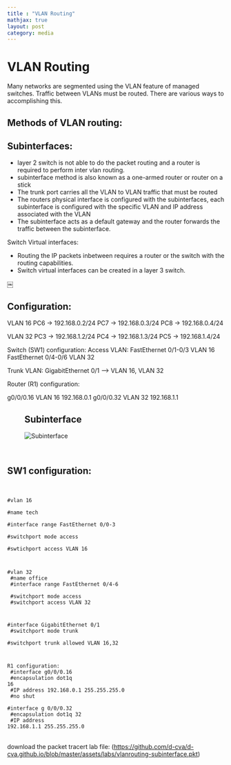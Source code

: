 ```yaml
---
title : "VLAN Routing"
mathjax: true
layout: post
category: media
---
```

<h1>VLAN Routing</h1>

Many networks are segmented using the VLAN feature of managed switches. Traffic between VLANs must be routed. There are various ways to accomplishing this.


<h2>Methods of VLAN routing:</h2>

<h2>Subinterfaces:</h2>

- layer 2 switch is not able to do the packet routing and a router is required to perform inter vlan routing.
- subinterface method is also known as a one-armed router or router on a stick
- The trunk port carries all the VLAN to VLAN traffic that must be routed
- The routers physical interface is configured with the subinterfaces, each subinterface is configured with the specific VLAN and IP address associated with the VLAN
- The subinterface acts as a default gateway and the router forwards the traffic between the subinterface.

Switch Virtual interfaces:
- Routing the IP packets inbetween requires a router or the switch with the routing capabilities. 
- Switch virtual interfaces can be created in a layer 3 switch.


￼

<h2>Configuration:</h2>


VLAN 16
PC6 -> 192.168.0.2/24
PC7 -> 192.168.0.3/24
PC8 -> 192.168.0.4/24


VLAN 32
PC3 -> 192.168.1.2/24
PC4 -> 192.168.1.3/24
PC5 -> 192.168.1.4/24

Switch (SW1) configuration:
Access VLAN:
FastEthernet 0/1-0/3  VLAN 16
FastEthernet 0/4-0/6  VLAN 32

Trunk VLAN:
GigabitEthernet 0/1 —> VLAN 16, VLAN 32

Router (R1) configuration:

g0/0/0.16  VLAN 16 192.168.0.1
g0/0/0.32 VLAN 32 192.168.1.1

<figure><figurecaption><h2>Subinterface</h2></figurecaption>
<img src="https://d-cva.github.io/assets/img/Subinterface.png" alt="Subinterface">
</figure><br>

<h2>SW1 configuration:</h2><br>
<code>
#vlan 16 <br>
#name tech <br>
#interface range FastEthernet 0/0-3 <br>
#switchport mode access <br>
#swtichport access VLAN 16<br>

#vlan 32 <br>
#name office <br>
#interface range FastEthernet 0/4-6 <br>
#switchport mode access <br>
#switchport access VLAN 32 <br>

#interface GigabitEthernet 0/1 <br>
#switchport mode trunk <br>
#switchport trunk allowed VLAN 16,32<br>

R1 configuration: <br>
#interface g0/0/0.16 <br>
#encapsulation dot1q 16 <br>
#IP address 192.168.0.1 255.255.255.0<br>
#no shut<br>
#interface g 0/0/0.32<br>
#encapsulation dot1q 32 <br>
#IP address 192.168.1.1 255.255.255.0<br>
</code>
<br><br>download the packet tracert lab file: (https://github.com/d-cva/d-cva.github.io/blob/master/assets/labs/vlanrouting-subinterface.pkt)
